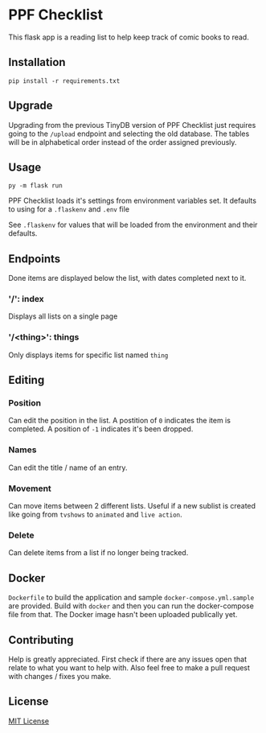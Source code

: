 # PPF Checklist
This flask app is a reading list to help keep track of comic books to read.

## Installation
```
pip install -r requirements.txt
```

## Upgrade
Upgrading from the previous TinyDB version of PPF Checklist just requires going to the `/upload` endpoint and selecting the old database. The tables will be in alphabetical order instead of the order assigned previously.

## Usage
```py -m flask run```

PPF Checklist loads it's settings from environment variables set. It defaults to using for a
`.flaskenv` and `.env` file

See `.flaskenv` for values that will be loaded from the environment and their defaults.

## Endpoints
Done items are displayed below the list, with dates completed next to it.

### '/': index
Displays all lists on a single page

### '/\<thing>': things
Only displays items for specific list named `thing`

## Editing
### Position
Can edit the position in the list. A postition of `0` indicates the item is completed.
A position of `-1` indicates it's been dropped.

### Names
Can edit the title / name of an entry.

### Movement
Can move items between 2 different lists. Useful if a new sublist is created
like going from `tvshows` to `animated` and `live action`.

### Delete
Can delete items from a list if no longer being tracked.

## Docker
`Dockerfile` to build the application and sample `docker-compose.yml.sample` are provided.
Build with `docker` and then you can run the docker-compose file from that.
The Docker image hasn't been uploaded publically yet.

## Contributing
Help is greatly appreciated. First check if there are any issues open that relate to what you want
to help with. Also feel free to make a pull request with changes / fixes you make.

## License
[MIT License](https://opensource.org/licenses/MIT)
